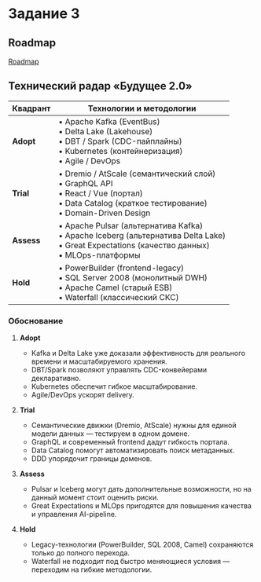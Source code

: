 # Задание 3

## Roadmap

[Roadmap](./Roadmap.png)

## Технический радар «Будущее 2.0»

| Квадрант   | Технологии и методологии                                                                                                                              |
| ---------- | ----------------------------------------------------------------------------------------------------------------------------------------------------- |
| **Adopt**  | • Apache Kafka (EventBus)<br>• Delta Lake (Lakehouse)<br>• DBT / Spark (CDC-пайплайны)<br>• Kubernetes (контейнеризация)<br>• Agile / DevOps          |
| **Trial**  | • Dremio / AtScale (семантический слой)<br>• GraphQL API<br>• React / Vue (портал)<br>• Data Catalog (краткое тестирование)<br>• Domain-Driven Design |
| **Assess** | • Apache Pulsar (альтернатива Kafka)<br>• Apache Iceberg (альтернатива Delta Lake)<br>• Great Expectations (качество данных)<br>• MLOps-платформы     |
| **Hold**   | • PowerBuilder (frontend-legacy)<br>• SQL Server 2008 (монолитный DWH)<br>• Apache Camel (старый ESB)<br>• Waterfall (классический СКС)               |

### Обоснование

1. **Adopt**

   - Kafka и Delta Lake уже доказали эффективность для реального времени и масштабируемого хранения.<br>
   - DBT/Spark позволяют управлять CDC-конвейерами декларативно.<br>
   - Kubernetes обеспечит гибкое масштабирование.<br>
   - Agile/DevOps ускорят delivery.

2. **Trial**

   - Семантические движки (Dremio, AtScale) нужны для единой модели данных — тестируем в одном домене.<br>
   - GraphQL и современный frontend дадут гибкость портала.<br>
   - Data Catalog помогут автоматизировать поиск метаданных.<br>
   - DDD упорядочит границы доменов.

3. **Assess**

   - Pulsar и Iceberg могут дать дополнительные возможности, но на данный момент стоит оценить риски.<br>
   - Great Expectations и MLOps пригодятся для повышения качества и управления AI-pipeline.

4. **Hold**
   - Legacy-технологии (PowerBuilder, SQL 2008, Camel) сохраняются только до полного перехода.<br>
   - Waterfall не подходит под быстро меняющиеся условия — переходим на гибкие методологии.
